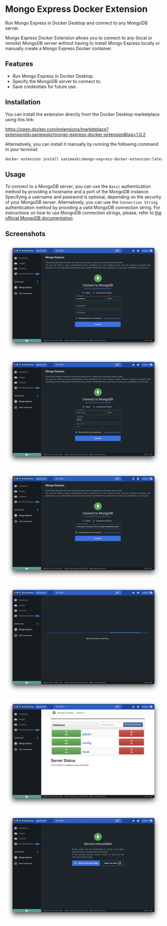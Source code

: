 # Mongo Express Docker Extension
Run Mongo Express in Docker Desktop and connect to any MongoDB server.

Mongo Express Docker Extension allows you to connect to any (local or remote) MongoDB server
without having to install Mongo Express locally or manually create a Mongo Express Docker container.

## Features
- Run Mongo Express in Docker Desktop.
- Specify the MongoDB server to connect to.
- Save credentials for future use.

## Installation
You can install the extension directly from the Docker Desktop marketplace using this link:

https://open.docker.com/extensions/marketplace?extensionId=saniewski/mongo-express-docker-extension&tag=1.0.2

Alternatively, you can install it manually by running the following command in your terminal:
```bash
docker extension install saniewski/mongo-express-docker-extension:latest
```

## Usage
To connect to a MongoDB server, you can use the `Basic` authentication method by providing a hostname and a port of the
MongoDB instance. Specifying a username and password is optional, depending on the security of your MongoDB server.
Alternatively, you can use the `Connection String` authentication method by providing a valid MongoDB connection string.
For instructions on how to use MongoDB connection strings, please, refer to [the official MongoDB documentation][7].

## Screenshots
![Login Page - Basic 1][1]

![Login Page - Basic 2][2]

![Login Page - Connection String][3]

![Loading Mongo Express][4]

![Mongo Express Dashboard][5]

![Service Unavailable][6]

[1]: https://raw.githubusercontent.com/Saniewski/mongo-express-docker-extension/main/docs/screenshots/01-login-page-basic-1.png
[2]: https://raw.githubusercontent.com/Saniewski/mongo-express-docker-extension/main/docs/screenshots/02-login-page-basic-2.png
[3]: https://raw.githubusercontent.com/Saniewski/mongo-express-docker-extension/main/docs/screenshots/03-login-page-connection-string.png
[4]: https://raw.githubusercontent.com/Saniewski/mongo-express-docker-extension/main/docs/screenshots/04-loading-mongo-express.png
[5]: https://raw.githubusercontent.com/Saniewski/mongo-express-docker-extension/main/docs/screenshots/05-mongo-express-dashboard.png
[6]: https://raw.githubusercontent.com/Saniewski/mongo-express-docker-extension/main/docs/screenshots/06-service-unavailable.png
[7]: https://www.mongodb.com/docs/manual/reference/connection-string/
